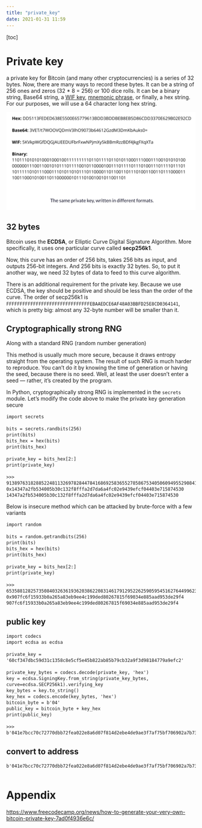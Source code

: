 ```yaml
---
title: "private_key"
date: 2021-01-31 11:59
---
```

[toc]



# Private key

a private key for Bitcoin (and many other cryptocurrencies) is a series of 32 bytes. Now, there are many ways to record these bytes. It can be a string of 256 ones and zeros (32 * 8 = 256) or 100 dice rolls. It can be a binary string, Base64 string, a [WIF key](https://en.bitcoin.it/wiki/Wallet_import_format), [mnemonic phrase](https://github.com/bitcoin/bips/blob/master/bip-0039.mediawiki), or finally, a hex string. For our purposes, we will use a 64 character long hex string.

![image-20210131120247323](private_key.assets/image-20210131120247323.png)



## 32 bytes

Bitcoin uses the **ECDSA**, or Elliptic Curve Digital Signature Algorithm. More specifically, it uses one particular curve called **secp256k1**.

Now, this curve has an order of 256 bits, takes 256 bits as input, and outputs 256-bit integers. And 256 bits is exactly 32 bytes. So, to put it another way, we need 32 bytes of data to feed to this curve algorithm.

There is an additional requirement for the private key. Because we use ECDSA, the key should be positive and should be less than the order of the curve. The order of secp256k1 is `FFFFFFFFFFFFFFFFFFFFFFFFFFFFFFFEBAAEDCE6AF48A03BBFD25E8CD0364141`, which is pretty big: almost any 32-byte number will be smaller than it.





## Cryptographically strong RNG

Along with a standard RNG (random number generation) 

This method is usually much more secure, because it draws entropy straight from the operating system. The result of such RNG is much harder to reproduce. You can’t do it by knowing the time of generation or having the seed, because there is no seed. Well, at least the user doesn’t enter a seed — rather, it’s created by the program.

In Python, cryptographically strong RNG is implemented in the `secrets` module. Let’s modify the code above to make the private key generation secure

```
import secrets

bits = secrets.randbits(256)
print(bits)
bits_hex = hex(bits)
print(bits_hex)

private_key = bits_hex[2:]
print(private_key)

>>>
9138976318288522481132697828447841686925836552785867534050609495529084110128
0x14347a2fb534005b30c132f8fffa2d7da6a4fc02e9439efcf04403e715874530
14347a2fb534005b30c132f8fffa2d7da6a4fc02e9439efcf04403e715874530
```



Below is insecure method which can be attacked by brute-force with a few variants 

```
import random

bits = random.getrandbits(256)
print(bits)
bits_hex = hex(bits)
print(bits_hex)

private_key = bits_hex[2:]
print(private_key)

>>>
65358812825735084032636193620386220831461791295226259059545162764499623487988
0x907fc6f15933b0a265a83eb9ee4c199ded80267815f69034e885aad953de29f4
907fc6f15933b0a265a83eb9ee4c199ded80267815f69034e885aad953de29f4
```





## public key

```
import codecs
import ecdsa as ecdsa

private_key = '60cf347dbc59d31c1358c8e5cf5e45b822ab85b79cb32a9f3d98184779a9efc2'

private_key_bytes = codecs.decode(private_key, 'hex')
key = ecdsa.SigningKey.from_string(private_key_bytes, curve=ecdsa.SECP256k1).verifying_key
key_bytes = key.to_string()
key_hex = codecs.encode(key_bytes, 'hex')
bitcoin_byte = b'04'
public_key = bitcoin_byte + key_hex
print(public_key)

>>>
b'041e7bcc70c72770dbb72fea022e8a6d07f814d2ebe4de9ae3f7af75bf706902a7b73ff919898c836396a6b0c96812c3213b99372050853bd1678da0ead14487d7'
```





## convert to address

```
b'041e7bcc70c72770dbb72fea022e8a6d07f814d2ebe4de9ae3f7af75bf706902a7b73ff919898c836396a6b0c96812c3213b99372050853bd1678da0ead14487d7'
```



```

```



# Appendix

https://www.freecodecamp.org/news/how-to-generate-your-very-own-bitcoin-private-key-7ad0f4936e6c/



